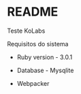 # README

Teste KoLabs

Requisitos do sistema

* Ruby version - 3.0.1 

* Database - Mysqlite

* Webpacker
